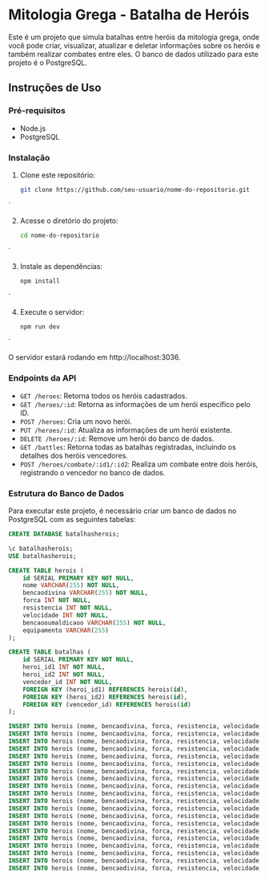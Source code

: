 # Mitologia Grega - Batalha de Heróis

Este é um projeto que simula batalhas entre heróis da mitologia grega, onde você pode criar, visualizar, atualizar e deletar informações sobre os heróis e também realizar combates entre eles. O banco de dados utilizado para este projeto é o PostgreSQL.

## Instruções de Uso

### Pré-requisitos

- Node.js
- PostgreSQL

### Instalação

1. Clone este repositório:

   ```bash
   git clone https://github.com/seu-usuario/nome-do-repositorio.git
´

2. Acesse o diretório do projeto:
   ```bash
   cd nome-do-repositorio
´

3. Instale as dependências:
   ```bash
   npm install
´

4. Execute o servidor:
   ```bash
   npm run dev
´

O servidor estará rodando em http://localhost:3036.

### Endpoints da API

- `GET /heroes`: Retorna todos os heróis cadastrados.
- `GET /heroes/:id`: Retorna as informações de um herói específico pelo ID.
- `POST /heroes`: Cria um novo herói.
- `PUT /heroes/:id`: Atualiza as informações de um herói existente.
- `DELETE /heroes/:id`: Remove um herói do banco de dados.
- `GET /battles`: Retorna todas as batalhas registradas, incluindo os detalhes dos heróis vencedores.
- `POST /heroes/combate/:id1/:id2`: Realiza um combate entre dois heróis, registrando o vencedor no banco de dados.

### Estrutura do Banco de Dados

Para executar este projeto, é necessário criar um banco de dados no PostgreSQL com as seguintes tabelas:

```sql
CREATE DATABASE batalhasherois;

\c batalhasherois;
USE batalhasherois;

CREATE TABLE herois (
    id SERIAL PRIMARY KEY NOT NULL,
    nome VARCHAR(255) NOT NULL,
    bencaodivina VARCHAR(255) NOT NULL,
    forca INT NOT NULL,
    resistencia INT NOT NULL,
    velocidade INT NOT NULL,
    bencaooumaldicaoo VARCHAR(255) NOT NULL,
    equipamento VARCHAR(255)
);

CREATE TABLE batalhas (
    id SERIAL PRIMARY KEY NOT NULL,
    heroi_id1 INT NOT NULL,
    heroi_id2 INT NOT NULL,
    vencedor_id INT NOT NULL,
    FOREIGN KEY (heroi_id1) REFERENCES herois(id),
    FOREIGN KEY (heroi_id2) REFERENCES herois(id),
    FOREIGN KEY (vencedor_id) REFERENCES herois(id)
);

INSERT INTO herois (nome, bencaodivina, forca, resistencia, velocidade, bencaooumaldicaoo, equipamento) VALUES ('Hércules', 'Zeus', 10, 9, 7, 'Força', 'Espada');
INSERT INTO herois (nome, bencaodivina, forca, resistencia, velocidade, bencaooumaldicaoo, equipamento) VALUES ('Aquiles', 'Apolo', 8, 10, 7, 'Resistência', 'Escudo');
INSERT INTO herois (nome, bencaodivina, forca, resistencia, velocidade, bencaooumaldicaoo, equipamento) VALUES ('Perseu', 'Hermes', 7, 6, 10, 'Força', 'Espada');
INSERT INTO herois (nome, bencaodivina, forca, resistencia, velocidade, bencaooumaldicaoo, equipamento) VALUES ('Teseu', 'Ares', 8, 5, 8, 'Resistência', 'Escudo');
INSERT INTO herois (nome, bencaodivina, forca, resistencia, velocidade, bencaooumaldicaoo, equipamento) VALUES ('Medusa', 'Hades', 9, 4, 7, 'Petrificação', NULL);
INSERT INTO herois (nome, bencaodivina, forca, resistencia, velocidade, bencaooumaldicaoo, equipamento) VALUES ('Manticora', 'Hades', 4, 6, 10, 'Espinhos', NULL);
INSERT INTO herois (nome, bencaodivina, forca, resistencia, velocidade, bencaooumaldicaoo, equipamento) VALUES ('Cerberus', 'Hades', 9, 9, 7, 'Mordida', NULL);
INSERT INTO herois (nome, bencaodivina, forca, resistencia, velocidade, bencaooumaldicaoo, equipamento) VALUES ('Minotauro', 'Hades', 9, 9, 5, 'Chifres', 'Machado Duplo');
INSERT INTO herois (nome, bencaodivina, forca, resistencia, velocidade, bencaooumaldicaoo, equipamento) VALUES ('Centauro', 'Hades', 7, 7, 10, 'Flechas', 'Arco');
INSERT INTO herois (nome, bencaodivina, forca, resistencia, velocidade, bencaooumaldicaoo, equipamento) VALUES ('Quimera', 'Hades', 6, 10, 8, 'Fogo', 'Lança');
INSERT INTO herois (nome, bencaodivina, forca, resistencia, velocidade, bencaooumaldicaoo, equipamento) VALUES ('Hidra', 'Hades', 7, 10, 5, 'Regeneração', NULL);
INSERT INTO herois (nome, bencaodivina, forca, resistencia, velocidade, bencaooumaldicaoo, equipamento) VALUES ('Dédalo', 'Atena', 7, 4, 10, 'Engenhosidade', 'Asas de cera');
INSERT INTO herois (nome, bencaodivina, forca, resistencia, velocidade, bencaooumaldicaoo, equipamento) VALUES ('Ajax', 'Poseidon', 8, 8, 7, 'Coragem', 'Escudo de sete peles');
INSERT INTO herois (nome, bencaodivina, forca, resistencia, velocidade, bencaooumaldicaoo, equipamento) VALUES ('Quíron', 'Apolo', 9, 6, 10, 'Sabedoria', 'Arco e flecha');
INSERT INTO herois (nome, bencaodivina, forca, resistencia, velocidade, bencaooumaldicaoo, equipamento) VALUES ('Orfeu', 'Apolo', 5, 5, 5, 'Música', 'Lira');
INSERT INTO herois (nome, bencaodivina, forca, resistencia, velocidade, bencaooumaldicaoo, equipamento) VALUES ('Jasão', 'Hermes', 8, 8, 8, 'Liderança', 'Espada');
INSERT INTO herois (nome, bencaodivina, forca, resistencia, velocidade, bencaooumaldicaoo, equipamento) VALUES ('Leão de Neméia', 'Hades', 10, 10, 5, 'Pele impenetrável', NULL);
INSERT INTO herois (nome, bencaodivina, forca, resistencia, velocidade, bencaooumaldicaoo, equipamento) VALUES ('Talos', 'Hefesto', 10, 10, 5, 'Bronze', NULL);
INSERT INTO herois (nome, bencaodivina, forca, resistencia, velocidade, bencaooumaldicaoo, equipamento) VALUES ('Circe', 'Hermes', 5, 5, 10, 'Magia', NULL);
INSERT INTO herois (nome, bencaodivina, forca, resistencia, velocidade, bencaooumaldicaoo, equipamento) VALUES ('Pégaso', 'Apolo', 7, 7, 10, 'Asas', NULL);
